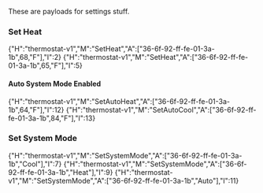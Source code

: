 These are payloads for settings stuff.

### Set Heat
{"H":"thermostat-v1","M":"SetHeat","A":["36-6f-92-ff-fe-01-3a-1b",68,"F"],"I":2}
{"H":"thermostat-v1","M":"SetHeat","A":["36-6f-92-ff-fe-01-3a-1b",65,"F"],"I":5}

#### Auto System Mode Enabled

{"H":"thermostat-v1","M":"SetAutoHeat","A":["36-6f-92-ff-fe-01-3a-1b",64,"F"],"I":12}
{"H":"thermostat-v1","M":"SetAutoCool","A":["36-6f-92-ff-fe-01-3a-1b",84,"F"],"I":13}

### Set System Mode
{"H":"thermostat-v1","M":"SetSystemMode","A":["36-6f-92-ff-fe-01-3a-1b","Cool"],"I":7}
{"H":"thermostat-v1","M":"SetSystemMode","A":["36-6f-92-ff-fe-01-3a-1b","Heat"],"I":9}
{"H":"thermostat-v1","M":"SetSystemMode","A":["36-6f-92-ff-fe-01-3a-1b","Auto"],"I":11}

